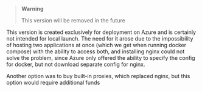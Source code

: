 > **Warning**
>
> This version will be removed in the future

This version is created exclusively for deployment on Azure and is certainly not intended for local launch. The need for it arose due to the impossibility of hosting two applications at once (which we get when running docker compose) with the ability to access both, and installing nginx could not solve the problem, since Azure only offered the ability to specify the config for docker, but not download separate config for nginx.

Another option was to buy built-in proxies, which replaced nginx, but this option would require additional funds
